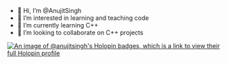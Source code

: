 - 👋 Hi, I’m @AnujitSingh
- 👀 I’m interested in learning and teaching code
- 🌱 I’m currently learning C++
- 💞️ I’m looking to collaborate on C++ projects

[![An image of @anujitsingh's Holopin badges, which is a link to view their full Holopin profile](https://holopin.me/anujitsingh)](https://holopin.io/@anujitsingh)

<!---
AnujitSingh/AnujitSingh is a ✨ special ✨ repository because its `README.md` (this file) appears on your GitHub profile.
You can click the Preview link to take a look at your changes.
--->
